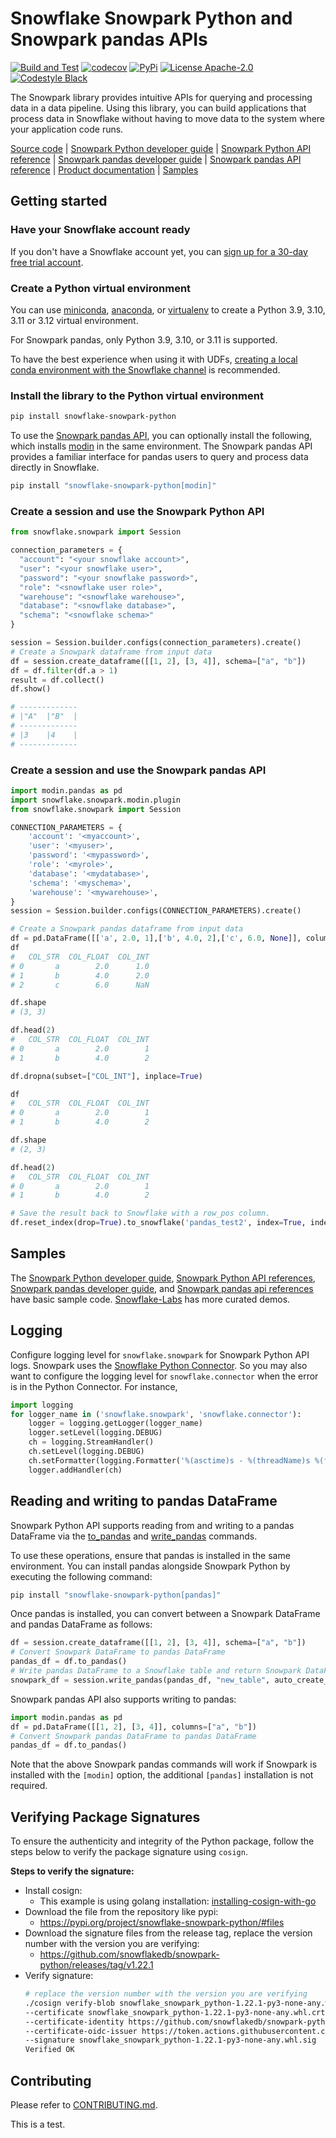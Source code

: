 # Snowflake Snowpark Python and Snowpark pandas APIs

[![Build and Test](https://github.com/snowflakedb/snowpark-python/actions/workflows/precommit.yml/badge.svg)](https://github.com/snowflakedb/snowpark-python/actions/workflows/precommit.yml)
[![codecov](https://codecov.io/gh/snowflakedb/snowpark-python/branch/main/graph/badge.svg)](https://codecov.io/gh/snowflakedb/snowpark-python)
[![PyPi](https://img.shields.io/pypi/v/snowflake-snowpark-python.svg)](https://pypi.org/project/snowflake-snowpark-python/)
[![License Apache-2.0](https://img.shields.io/:license-Apache%202-brightgreen.svg)](http://www.apache.org/licenses/LICENSE-2.0.txt)
[![Codestyle Black](https://img.shields.io/badge/code%20style-black-000000.svg)](https://github.com/psf/black)

The Snowpark library provides intuitive APIs for querying and processing data in a data pipeline.
Using this library, you can build applications that process data in Snowflake without having to move data to the system where your application code runs.

[Source code][source code] | [Snowpark Python developer guide][Snowpark Python developer guide] | [Snowpark Python API reference][Snowpark Python api references] | [Snowpark pandas developer guide][Snowpark pandas developer guide] | [Snowpark pandas API reference][Snowpark pandas api references] | [Product documentation][snowpark] | [Samples][samples]

## Getting started

### Have your Snowflake account ready
If you don't have a Snowflake account yet, you can [sign up for a 30-day free trial account][sign up trial].

### Create a Python virtual environment
You can use [miniconda][miniconda], [anaconda][anaconda], or [virtualenv][virtualenv]
to create a Python 3.9, 3.10, 3.11 or 3.12 virtual environment.

For Snowpark pandas, only Python 3.9, 3.10, or 3.11 is supported.

To have the best experience when using it with UDFs, [creating a local conda environment with the Snowflake channel][use snowflake channel] is recommended.

### Install the library to the Python virtual environment
```bash
pip install snowflake-snowpark-python
```
To use the [Snowpark pandas API][Snowpark pandas developer guide], you can optionally install the following, which installs [modin][modin] in the same environment. The Snowpark pandas API provides a familiar interface for pandas users to query and process data directly in Snowflake.
```bash
pip install "snowflake-snowpark-python[modin]"
```

### Create a session and use the Snowpark Python API
```python
from snowflake.snowpark import Session

connection_parameters = {
  "account": "<your snowflake account>",
  "user": "<your snowflake user>",
  "password": "<your snowflake password>",
  "role": "<snowflake user role>",
  "warehouse": "<snowflake warehouse>",
  "database": "<snowflake database>",
  "schema": "<snowflake schema>"
}

session = Session.builder.configs(connection_parameters).create()
# Create a Snowpark dataframe from input data
df = session.create_dataframe([[1, 2], [3, 4]], schema=["a", "b"]) 
df = df.filter(df.a > 1)
result = df.collect()
df.show()

# -------------
# |"A"  |"B"  |
# -------------
# |3    |4    |
# -------------
```

### Create a session and use the Snowpark pandas API
```python
import modin.pandas as pd
import snowflake.snowpark.modin.plugin
from snowflake.snowpark import Session

CONNECTION_PARAMETERS = {
    'account': '<myaccount>',
    'user': '<myuser>',
    'password': '<mypassword>',
    'role': '<myrole>',
    'database': '<mydatabase>',
    'schema': '<myschema>',
    'warehouse': '<mywarehouse>',
}
session = Session.builder.configs(CONNECTION_PARAMETERS).create()

# Create a Snowpark pandas dataframe from input data
df = pd.DataFrame([['a', 2.0, 1],['b', 4.0, 2],['c', 6.0, None]], columns=["COL_STR", "COL_FLOAT", "COL_INT"])
df
#   COL_STR  COL_FLOAT  COL_INT
# 0       a        2.0      1.0
# 1       b        4.0      2.0
# 2       c        6.0      NaN

df.shape
# (3, 3)

df.head(2)
#   COL_STR  COL_FLOAT  COL_INT
# 0       a        2.0        1
# 1       b        4.0        2

df.dropna(subset=["COL_INT"], inplace=True)

df
#   COL_STR  COL_FLOAT  COL_INT
# 0       a        2.0        1
# 1       b        4.0        2

df.shape
# (2, 3)

df.head(2)
#   COL_STR  COL_FLOAT  COL_INT
# 0       a        2.0        1
# 1       b        4.0        2

# Save the result back to Snowflake with a row_pos column.
df.reset_index(drop=True).to_snowflake('pandas_test2', index=True, index_label=['row_pos'])
```

## Samples
The [Snowpark Python developer guide][Snowpark Python developer guide], [Snowpark Python API references][Snowpark Python api references], [Snowpark pandas developer guide][Snowpark pandas developer guide], and [Snowpark pandas api references][Snowpark pandas api references] have basic sample code.
[Snowflake-Labs][snowflake lab sample code] has more curated demos.

## Logging
Configure logging level for `snowflake.snowpark` for Snowpark Python API logs.
Snowpark uses the [Snowflake Python Connector][python connector].
So you may also want to configure the logging level for `snowflake.connector` when the error is in the Python Connector.
For instance,
```python
import logging
for logger_name in ('snowflake.snowpark', 'snowflake.connector'):
    logger = logging.getLogger(logger_name)
    logger.setLevel(logging.DEBUG)
    ch = logging.StreamHandler()
    ch.setLevel(logging.DEBUG)
    ch.setFormatter(logging.Formatter('%(asctime)s - %(threadName)s %(filename)s:%(lineno)d - %(funcName)s() - %(levelname)s - %(message)s'))
    logger.addHandler(ch)
```

## Reading and writing to pandas DataFrame

Snowpark Python API supports reading from and writing to a pandas DataFrame via the [to_pandas][to_pandas] and [write_pandas][write_pandas] commands. 

To use these operations, ensure that pandas is installed in the same environment. You can install pandas alongside Snowpark Python by executing the following command:
```bash
pip install "snowflake-snowpark-python[pandas]"
```
Once pandas is installed, you can convert between a Snowpark DataFrame and pandas DataFrame as follows: 
```python
df = session.create_dataframe([[1, 2], [3, 4]], schema=["a", "b"])
# Convert Snowpark DataFrame to pandas DataFrame
pandas_df = df.to_pandas() 
# Write pandas DataFrame to a Snowflake table and return Snowpark DataFrame
snowpark_df = session.write_pandas(pandas_df, "new_table", auto_create_table=True)
```

Snowpark pandas API also supports writing to pandas: 
```python
import modin.pandas as pd
df = pd.DataFrame([[1, 2], [3, 4]], columns=["a", "b"])
# Convert Snowpark pandas DataFrame to pandas DataFrame
pandas_df = df.to_pandas() 
```

Note that the above Snowpark pandas commands will work if Snowpark is installed with the `[modin]` option, the additional `[pandas]` installation is not required.

## Verifying Package Signatures

To ensure the authenticity and integrity of the Python package, follow the steps below to verify the package signature using `cosign`.

**Steps to verify the signature:**
- Install cosign:
  - This example is using golang installation: [installing-cosign-with-go](https://edu.chainguard.dev/open-source/sigstore/cosign/how-to-install-cosign/#installing-cosign-with-go)
- Download the file from the repository like pypi:
  - https://pypi.org/project/snowflake-snowpark-python/#files
- Download the signature files from the release tag, replace the version number with the version you are verifying:
  - https://github.com/snowflakedb/snowpark-python/releases/tag/v1.22.1
- Verify signature:
  ````bash
  # replace the version number with the version you are verifying
  ./cosign verify-blob snowflake_snowpark_python-1.22.1-py3-none-any.whl  \
  --certificate snowflake_snowpark_python-1.22.1-py3-none-any.whl.crt \
  --certificate-identity https://github.com/snowflakedb/snowpark-python/.github/workflows/python-publish.yml@refs/tags/v1.22.1 \
  --certificate-oidc-issuer https://token.actions.githubusercontent.com \
  --signature snowflake_snowpark_python-1.22.1-py3-none-any.whl.sig
  Verified OK
  ````

## Contributing
Please refer to [CONTRIBUTING.md][contributing].

[add other sample code repo links]: # (Developer advocacy is open-sourcing a repo that has excellent sample code. The link will be added here.)

[Snowpark Python developer guide]: https://docs.snowflake.com/en/developer-guide/snowpark/python/index.html
[Snowpark Python api references]: https://docs.snowflake.com/en/developer-guide/snowpark/reference/python/index.html
[Snowpark pandas developer guide]: https://docs.snowflake.com/developer-guide/snowpark/python/snowpark-pandas
[Snowpark pandas api references]: https://docs.snowflake.com/developer-guide/snowpark/reference/python/latest/modin/index
[snowpark]: https://www.snowflake.com/snowpark
[sign up trial]: https://signup.snowflake.com
[source code]: https://github.com/snowflakedb/snowpark-python
[miniconda]: https://docs.conda.io/en/latest/miniconda.html
[anaconda]: https://www.anaconda.com/
[virtualenv]: https://docs.python.org/3/tutorial/venv.html
[config pycharm interpreter]: https://www.jetbrains.com/help/pycharm/configuring-python-interpreter.html
[python connector]: https://pypi.org/project/snowflake-connector-python/
[use snowflake channel]: https://docs.snowflake.com/en/developer-guide/udf/python/udf-python-packages.html#local-development-and-testing
[snowflake lab sample code]: https://github.com/Snowflake-Labs/snowpark-python-demos
[samples]: https://github.com/snowflakedb/snowpark-python/blob/main/README.md#samples
[contributing]: https://github.com/snowflakedb/snowpark-python/blob/main/CONTRIBUTING.md
[to_pandas]: https://docs.snowflake.com/developer-guide/snowpark/reference/python/latest/snowpark/api/snowflake.snowpark.DataFrame.to_pandas
[write_pandas]: https://docs.snowflake.com/developer-guide/snowpark/reference/python/latest/snowpark/api/snowflake.snowpark.Session.write_pandas
[modin]: https://github.com/modin-project/modin
This is a test.

